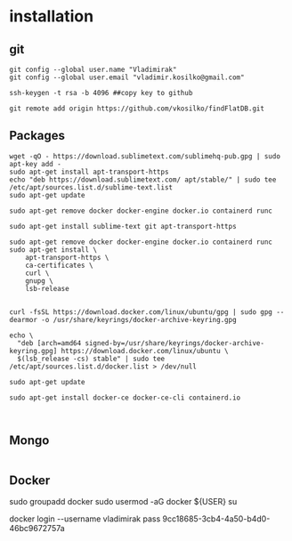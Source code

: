 # installation  

## git  

```
git config --global user.name "Vladimirak"
git config --global user.email "vladimir.kosilko@gmail.com"

ssh-keygen -t rsa -b 4096 ##copy key to github

git remote add origin https://github.com/vkosilko/findFlatDB.git

```

## Packages 

```
wget -qO - https://download.sublimetext.com/sublimehq-pub.gpg | sudo apt-key add -
sudo apt-get install apt-transport-https
echo "deb https://download.sublimetext.com/ apt/stable/" | sudo tee /etc/apt/sources.list.d/sublime-text.list
sudo apt-get update

sudo apt-get remove docker docker-engine docker.io containerd runc

sudo apt-get install sublime-text git apt-transport-https 

sudo apt-get remove docker docker-engine docker.io containerd runc
sudo apt-get install \
    apt-transport-https \
    ca-certificates \
    curl \
    gnupg \
    lsb-release


curl -fsSL https://download.docker.com/linux/ubuntu/gpg | sudo gpg --dearmor -o /usr/share/keyrings/docker-archive-keyring.gpg

echo \
  "deb [arch=amd64 signed-by=/usr/share/keyrings/docker-archive-keyring.gpg] https://download.docker.com/linux/ubuntu \
  $(lsb_release -cs) stable" | sudo tee /etc/apt/sources.list.d/docker.list > /dev/null

sudo apt-get update

sudo apt-get install docker-ce docker-ce-cli containerd.io



```

## Mongo  

```
```
## Docker

sudo groupadd docker
sudo usermod -aG docker ${USER}
su 

docker login --username vladimirak
pass 9cc18685-3cb4-4a50-b4d0-46bc9672757a